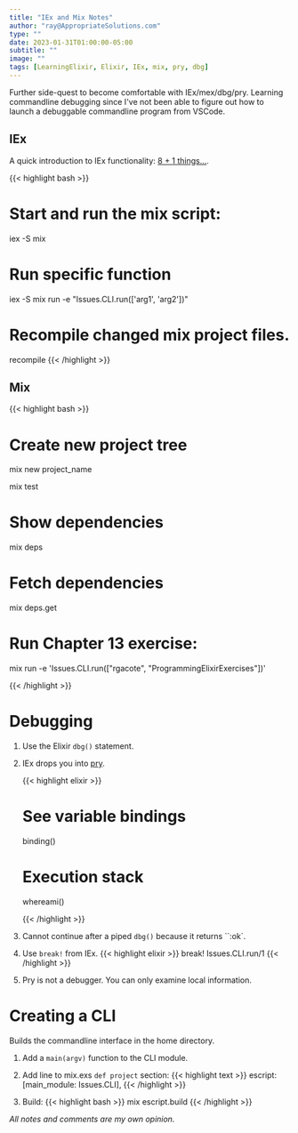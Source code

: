 ```yaml
---
title: "IEx and Mix Notes"
author: "ray@AppropriateSolutions.com"
type: ""
date: 2023-01-31T01:00:00-05:00
subtitle: ""
image: ""
tags: [LearningElixir, Elixir, IEx, mix, pry, dbg]
---
```

Further side-quest to become comfortable with IEx/mex/dbg/pry.
Learning commandline debugging since I've not been able to figure out how to launch a debuggable commandline program from VSCode.

## IEx

A quick introduction to IEx functionality: [8 + 1 things...](https://nts.strzibny.name/elixir-interactive-shell-iex/).

{{< highlight bash >}}
# Start and run the mix script:
iex -S mix

# Run specific function
iex -S mix run -e "Issues.CLI.run(['arg1', 'arg2'])"

# Recompile changed mix project files.
recompile
{{< /highlight >}}

## Mix
{{< highlight bash >}}
# Create new project tree
mix new project_name

mix test

# Show dependencies
mix deps

# Fetch dependencies
mix deps.get

# Run Chapter 13 exercise:
mix run -e 'Issues.CLI.run(["rgacote", "ProgrammingElixirExercises"])'

{{< /highlight >}}

# Debugging
1. Use the Elixir `dbg()` statement.
1. IEx drops you into [pry](https://hexdocs.pm/iex/1.13/IEx.Pry.html).

    {{< highlight elixir >}}
    # See variable bindings
    binding()

    # Execution stack
    whereami()

    {{< /highlight >}}

1. Cannot continue after a piped `dbg()` because it returns ``:ok`.

1. Use `break!` from IEx.
    {{< highlight elixir >}}
    break! Issues.CLI.run/1
    {{< /highlight >}}

1. Pry is not a debugger. You can only examine local information.

# Creating a CLI
Builds the commandline interface in the home directory.

1. Add a `main(argv)` function to the CLI module.
1. Add line to mix.exs `def project` section:
    {{< highlight text >}}
    escript: [main_module: Issues.CLI],
    {{< /highlight >}}

1. Build:
    {{< highlight bash >}}
    mix escript.build
    {{< /highlight >}}


_All notes and comments are my own opinion._

